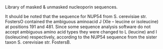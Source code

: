 Library of masked & unmasked nucleoporin sequences.


It should be noted that the sequence for NUP54 from S. cerevisiae str. FostersO contained the ambiguous aminoacid J (Xle – leucine or isoleucine) at positions 191 and 481. Since some sequence analysis software do not accept ambiguous amino acid types they were changed to L (leucine) and I (isoleucine) respectively, according to the NUP54 sequence from the sister taxon S. cerevisiae str. FostersB. 
